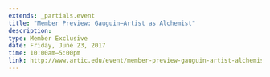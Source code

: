 ```yaml
---
extends: _partials.event
title: "Member Preview: Gauguin—Artist as Alchemist"
description: 
type: Member Exclusive
date: Friday, June 23, 2017
time: 10:00am–5:00pm
link: http://www.artic.edu/event/member-preview-gauguin-artist-alchemist
---
```

